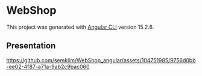 # WebShop

This project was generated with [Angular CLI](https://github.com/angular/angular-cli) version 15.2.6.

## Presentation

https://github.com/semklim/WebShop_angular/assets/104751985/9756d0bb-ee02-4f87-a71a-9ab2c9bac060

